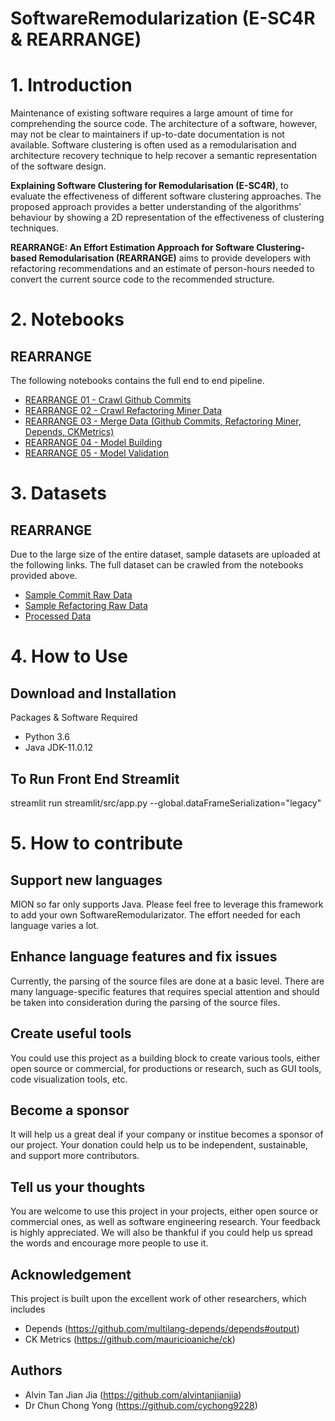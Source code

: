# SoftwareRemodularization (E-SC4R & REARRANGE)

# 1. Introduction
Maintenance of existing software requires a large amount of time for comprehending the source code. The architecture of a software, however, may not be clear to maintainers if up-to-date documentation is not available. Software clustering is often used as a remodularisation and architecture recovery technique to help recover a semantic representation of the software design.

**Explaining Software Clustering for Remodularisation (E-SC4R)**, to evaluate the effectiveness of different software clustering approaches. The proposed approach provides a better understanding of the algorithms’ behaviour by showing a 2D representation of the effectiveness of clustering techniques. 

**REARRANGE: An Effort Estimation Approach for Software
Clustering-based Remodularisation (REARRANGE)** aims to provide developers with refactoring recommendations and an estimate of person-hours needed to convert the current source code to the recommended structure.

# 2. Notebooks
## REARRANGE
The following notebooks contains the full end to end pipeline.
* [REARRANGE 01 - Crawl Github Commits](REARRANGE%2001%20-%20Crawl%20Github%20Commits.ipynb)
* [REARRANGE 02 - Crawl Refactoring Miner Data](REARRANGE%2002%20-%20Crawl%20Refactoring%20Miner%20Data.ipynb)
* [REARRANGE 03 - Merge Data (Github Commits, Refactoring Miner, Depends, CKMetrics)](REARRANGE%2003%20-%20Merge%20Data%20%28Github%20Commit%2C%20Refactoring%20Miner%2C%20Depends%2C%20CKMetrics%29.ipynb)
* [REARRANGE 04 - Model Building](REARRANGE%2004%20-%20Model%20Building.ipynb)
* [REARRANGE 05 - Model Validation](REARRANGE%2005%20-%20Model%20Validation.ipynb)

# 3. Datasets
## REARRANGE
Due to the large size of the entire dataset, sample datasets are uploaded at the following links. The full dataset can be crawled from the notebooks provided above.

* [Sample Commit Raw Data](https://figshare.com/s/6dde27bcd34e661d40c2)
* [Sample Refactoring Raw Data](https://figshare.com/s/f832c4592175974a6ec4)
* [Processed Data](https://figshare.com/s/ae4ec5b827b1b43ea6ba)

# 4. How to Use
## Download and Installation
Packages & Software Required
- Python 3.6
- Java JDK-11.0.12

## To Run Front End Streamlit
streamlit run streamlit/src/app.py --global.dataFrameSerialization="legacy"



# 5. How to contribute
## Support new languages
MION so far only supports Java. Please feel free to leverage this framework to add your own SoftwareRemodularizator. The effort needed for each language varies a lot.

## Enhance language features and fix issues
Currently, the parsing of the source files are done at a basic level. There are many language-specific features that requires special attention and should be taken into consideration during the parsing of the source files.

## Create useful tools
You could use this project as a building block to create various tools, either open source or commercial, for productions or research, such as GUI tools, code visualization tools, etc.

## Become a sponsor
It will help us a great deal if your company or institue becomes a sponsor of our project. Your donation could help us to be independent, sustainable, and support more contributors.

## Tell us your thoughts
You are welcome to use this project in your projects, either open source or commercial ones, as well as software engineering research. Your feedback is highly appreciated. We will also be thankful if you could help us spread the words and encourage more people to use it.

## Acknowledgement
This project is built upon the excellent work of other researchers, which includes
* Depends (https://github.com/multilang-depends/depends#output)
* CK Metrics (https://github.com/mauricioaniche/ck)

## Authors
* Alvin Tan Jian Jia (https://github.com/alvintanjianjia)
* Dr Chun Chong Yong (https://github.com/cychong9228) 
